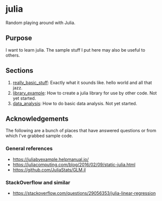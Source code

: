 # julia

Random playing around with Julia.

## Purpose

I want to learn julia.  The sample stuff I put here may also be useful to others.

## Sections

1. [really_basic_stuff](really_basic_stuff/): Exactly what it sounds like.  hello world and all that jazz.
2. [library_example](library_example/): How to create a julia library for use by other code.  Not yet started.
3. [data_analysis](data_analysis/): How to do basic data analysis.  Not yet started.

## Acknowledgements

The following are a bunch of places that have answered questions or from which I've grabbed sample code.

### General references

- https://juliabyexample.helpmanual.io/
- https://juliacomputing.com/blog/2016/02/09/static-julia.html
- https://github.com/JuliaStats/GLM.jl

### StackOverflow and similar

- https://stackoverflow.com/questions/29056353/julia-linear-regression
